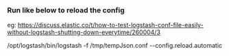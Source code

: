 ###  Run like below to reload the config 
eg: https://discuss.elastic.co/t/how-to-test-logstash-conf-file-easily-without-logstash-shutting-down-everytime/260004/3

/opt/logstash/bin/logstash -f /tmp/tempJson.conf --config.reload.automatic
